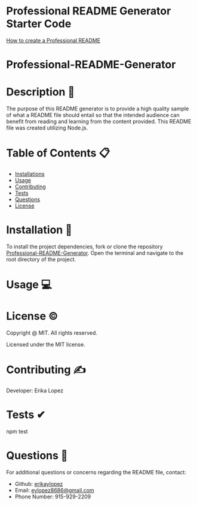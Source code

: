 # Professional README Generator Starter Code

[How to create a Professional README](https://coding-boot-camp.github.io/full-stack/github/professional-readme-guide)

# Professional-README-Generator

# Description 📝
The purpose of this README generator is to provide a high quality sample of what a README file should entail so that the intended audience can benefit from reading and learning from the content provided. This README file was created utilizing Node.js.

# Table of Contents 📋
- [Installations](#installations)
- [Usage](#usage)
- [Contributing](#contributing)
- [Tests](#tests)
- [Questions](#questions)
- [License](#license)

# Installation 📎
To install the project dependencies, fork or clone the repository [Professional-README-Generator](https://github.com/erikaylopez/Professional-README-Generator). Open the terminal and navigate to the root directory of the project. 



# Usage 💻


# License &copy;
Copyright @ MIT. All rights reserved.

Licensed under the MIT license.


# Contributing ✍
Developer: Erika Lopez


# Tests ✔
npm test


# Questions 📨
For additional questions or concerns regarding the README file, contact:
- Github: [erikaylopez](https://github.com/erikaylopez)
- Email: eylopez8686@gmail.com
- Phone Number: 915-929-2209

